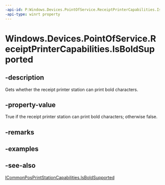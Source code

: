 ----api-id: P:Windows.Devices.PointOfService.ReceiptPrinterCapabilities.IsBoldSupported
-api-type: winrt property
---<!-- Property syntaxpublic bool IsBoldSupported { get; }--># Windows.Devices.PointOfService.ReceiptPrinterCapabilities.IsBoldSupported## -descriptionGets whether the receipt printer station can print bold characters.## -property-valueTrue if the receipt printer station can print bold characters; otherwise false.## -remarks## -examples## -see-also[ICommonPosPrintStationCapabilities.IsBoldSupported](icommonposprintstationcapabilities_isboldsupported.md)